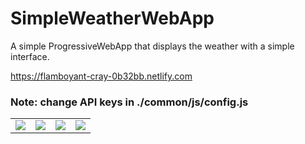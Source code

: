 # SimpleWeatherWebApp

A simple ProgressiveWebApp that displays the weather with a simple interface.

https://flamboyant-cray-0b32bb.netlify.com

### Note: change API keys in ./common/js/config.js

<table>
<td>
  <img src="https://i.imgur.com/5euTnCR.png">
</td>
<td>
  <img src="https://imgur.com/iX0VoN2.png">
</td>

<td>
  <img src="https://imgur.com/EIW3dEW.png">
</td>

<td>
  <img src="https://imgur.com/AbSfPy2.png">
</td>
</table>
